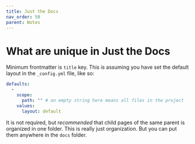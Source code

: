 ```yaml
---
title: Just the Docs
nav_order: 50
parent: Notes
---
```

# What are unique in Just the Docs
Minimum frontmatter is `title` key.  This is assuming you have set the default layout in the `_config.yml` file, like so:
```yml
defaults:
  -
    scope:
      path: "" # an empty string here means all files in the project
    values:
      layout: default
```

It is not required, but *recommended* that child pages of the same parent is organized in one folder. This is really just organization. But you can put them anywhere in the `docs` folder.